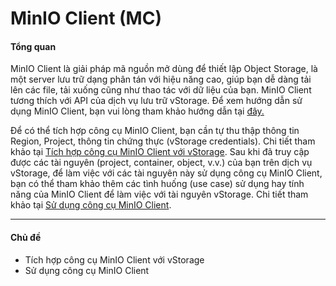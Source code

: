 # MinIO Client (MC)

#### Tổng quan <a href="#minioclient-mc-tongquan" id="minioclient-mc-tongquan"></a>

MinIO Client là giải pháp mã nguồn mở dùng để thiết lập Object Storage, là một server lưu trữ dạng phân tán với hiệu năng cao, giúp bạn dễ dàng tải lên các file, tải xuống cũng như thao tác với dữ liệu của bạn. MinIO Client tương thích với API của dịch vụ lưu trữ vStorage. Để xem hướng dẫn sử dụng MinIO Client, bạn vui lòng tham khảo hướng dẫn tại [đây.](https://min.io/docs/minio/linux/index.html)

Để có thể tích hợp công cụ MinIO Client, bạn cần tự thu thập thông tin Region, Project, thông tin chứng thực (vStorage credentials). Chi tiết tham khảo tại [Tích hợp công cụ MinIO Client với vStorage](tich-hop-cong-cu-minio-client-voi-vstorage.md). Sau khi đã truy cập được các tài nguyên (project, container, object, v.v.) của bạn trên dịch vụ vStorage, để làm việc với các tài nguyên này sử dụng công cụ MinIO Client, bạn có thể tham khảo thêm các tình huống (use case) sử dụng hay tính năng của MinIO Client để làm việc với tài nguyên vStorage. Chi tiết tham khảo tại [Sử dụng công cụ MinIO Client](su-dung-cong-cu-minio-client.md).

***

#### Chủ đề <a href="#minioclient-mc-chude" id="minioclient-mc-chude"></a>

* Tích hợp công cụ MinIO Client với vStorage
* Sử dụng công cụ MinIO Client
